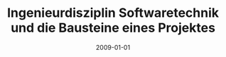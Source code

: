 ---
abstract: ''
authors:
- Thomas Grechenig
date: '2009-01-01'
featured: false
links:
- name: Publik
  url: https://publik.tuwien.ac.at/showentry.php?ID=195636&lang=1
publication_types:
- '6'
publishDate: '2009-01-01'
title: Ingenieurdisziplin Softwaretechnik und die Bausteine eines Projektes
url_pdf: ''
---